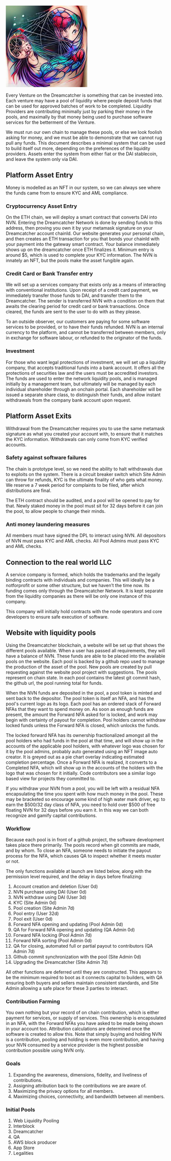 ![Anime-Beautiful](/nfts/DreamcatcherWebLiquidityPooling.png)

Every Venture on the Dreamcatcher is something that can be invested into. Each venture may have a pool of liquidity where people deposit funds that can be used for approved batches of work to be completed. Liquidity Providers are contributing minimally just by parking their money in the pools, and maximally by that money being used to purchase software services for the betterment of the Venture.

We must run our own chain to manage these pools, or else we look foolish asking for money, and we must be able to demonstrate that we cannot rug pull any funds. This document describes a minimal system that can be used to build itself out more, depending on the preferences of the liquidity providers. Assets enter the system from either fiat or the DAI stablecoin, and leave the system only via DAI.

## Platform Asset Entry

Money is modelled as an NFT in our system, so we can always see where the funds came from to ensure KYC and AML compliance.

### Cryptocurrency Asset Entry

On the ETH chain, we will deploy a smart contract that converts DAI into NVN. Entering the Dreamcatcher Network is done by sending funds to this address, then proving you own it by your metamask signature on your Dreamcatcher account chainId. Our website generates your personal chain, and then creates an ETH transaction for you that bonds your chainId with your payment into the gateway smart contract. Your balance immediately shows up on the dreamcatcher once ETH finalizes it. Minimum entry is around $5, which is used to complete your KYC information. The NVN is innately an NFT, but the pools make the asset fungible again.

### Credit Card or Bank Transfer entry

We will set up a services company that exists only as a means of interacting with conventional institutions. Upon receipt of a credit card payment, we immediately transfer those funds to DAI, and transfer them to the Dreamcatcher. The sender is transferred NVN with a condition on them that awaits the clearing period for credit card or bank transactions. Once cleared, the funds are sent to the user to do with as they please.

To an outside observer, our customers are paying for some software services to be provided, or to have their funds refunded. NVN is an internal currency to the platform, and cannot be transferred between members, only in exchange for software labour, or refunded to the originator of the funds.

### Investment

For those who want legal protections of investment, we will set up a liquidity company, that accepts traditional funds into a bank account. It offers all the protections of securities law and the users must be accredited investors. The funds are used to enter the network liquidity pools, and is managed initially by a management team, but ultimately will be managed by each individual shareholder through an onchain portal. Each shareholder will be issued a separate share class, to distinguish their funds, and allow instant withdrawals from the company bank account upon request.

## Platform Asset Exits

Withdrawal from the Dreamcatcher requires you to use the same metamask signature as what you created your account with, to ensure that it matches the KYC information. Withdrawals can only come from KYC verified accounts.

### Safety against software failures

The chain is prototype level, so we need the ability to halt withdrawals due to exploits on the system. There is a circuit breaker switch which Site Admin can throw for refunds, KYC is the ultimate finality of who gets what money. We reserve a 7 week period for complaints to be filed, after which distributions are final.

The ETH contract should be audited, and a pool will be opened to pay for that. Newly staked money in the pool must sit for 32 days before it can join the pool, to allow people to change their minds.

### Anti money laundering measures

All members must have signed the DPL to interact using NVN. All depositors of NVN must pass KYC and AML checks. All Pool Admins must pass KYC and AML checks.

## Connection to the real world LLC

A service company is formed, which holds the trademarks and the legally binding contracts with individuals and companies. This will ideally be a notforprofit or some other structure, but we haven’t the time now. Its funding comes only through the Dreamcatcher Network. It is kept separate from the liquidity companies as there will be only one instance of this company.

This company will initially hold contracts with the node operators and core developers to ensure safe execution of software.

## Website with liquidity pools

Using the Dreamcatcher blockchain, a website will be set up that shows the different pools available. When a user has passed all requirements, they will have a balance of NVN. These funds are able to be placed into the available pools on the website. Each pool is backed by a github repo used to manage the production of the asset of the pool. New pools are created by pull requesting against the website pool project with suggestions. The pools represent on chain state. In each pool contains the latest git commit hash, the github url, the pool running total for funds.

When the NVN funds are deposited in the pool, a pool token is minted and sent back to the depositor. The pool token is itself an NFA, and has the pool's current logo as its logo. Each pool has an ordered stack of Forward NFAs that they want to spend money on. As soon as enough funds are present, the amount the Forward NFA asked for is locked, and work may begin with certainty of payout for completion. Pool holders cannot withdraw locked funds unless the Forward NFA is closed, which unlocks the funds.

The locked forward NFA has its ownership fractionalized amongst all the pool holders who had funds in the pool at that time, and will show up in the accounts of the applicable pool holders, with whatever logo was chosen for it by the pool admins, probably auto generated using an NFT image auto creator. It is greyed out as a pie chart overlay indicating estimated completion percentage. Once a Forward NFA is realized, it converts to a Completed NFA, which will show up in the accounts of the holders with the logo that was chosen for it initially. Code contributors see a similar logo based view for projects they committed to.

If you withdraw your NVN from a pool, you will be left with a residual NFA encapsulating the time you spent with how much money in the pool. These may be bracketed so encourage some kind of high water mark driver, eg: to earn the $500/32 day class of NFA, you need to hold over $500 of free floating NVN for 32 days before you earn it. In this way we can both recognize and gamify capital contributions.

### Workflow

Because each pool is in front of a github project, the software development takes place there primarily. The pools record when git commits are made, and by whom. To close an NFA, someone needs to initiate the payout process for the NFA, which causes QA to inspect whether it meets muster or not.

The only functions available at launch are listed below, along with the permission level required, and the delay in days before finalizing:

1. Account creation and deletion (User 0d)
1. NVN purchase using DAI (User 0d)
1. NVN withdraw using DAI (User 3d)
1. KYC (Site Admin 0d)
1. Pool creation (Site Admin 7d)
1. Pool entry (User 32d)
1. Pool exit (User 0d)
1. Forward NFA opening and updating (Pool Admin 0d)
1. QA for Forward NFA opening and updating (QA Admin 0d)
1. Forward NFA locking (Pool Admin 7d)
1. Forward NFA sorting (Pool Admin 0d)
1. QA for closing, automated full or partial payout to contributors (QA Admin 7d)
1. Github commit synchronization with the pool (Site Admin 0d)
1. Upgrading the Dreamcatcher (Site Admin 7d)

All other functions are deferred until they are constructed. This appears to be the minimum required to boot as it connects capital to builders, with QA ensuring both buyers and sellers maintain consistent standards, and Site Admin allowing a safe place for these 3 parties to interact.

### Contribution Farming

You own nothing but your record of on chain contribution, which is either payment for services, or supply of services. This ownership is encapsulated in an NFA, with the Forward NFAs you have asked to be made being shown in your account too. Attribution calculations are determined once the software is created to allow this. Note that simply buying and holding NVN is a contribution, pooling and holding is even more contribution, and having your NVN consumed by a service provider is the highest possible contribution possible using NVN only.

### Goals

1. Expanding the awareness, dimensions, fidelity, and liveliness of contributions.
1. Assigning attribution back to the contributions we are aware of.
1. Maximizing the privacy options for all members.
1. Maximizing choices, connectivity, and bandwidth between all members.

### Initial Pools

1. Web Liquidity Pooling
1. Interblock
1. Dreamcatcher
1. QA
1. AWS block producer
1. App Store
1. Legalities
